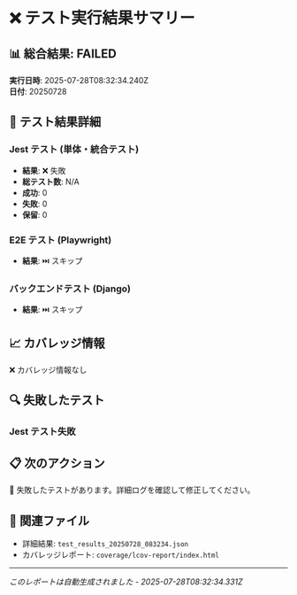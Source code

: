 # ❌ テスト実行結果サマリー

## 📊 総合結果: FAILED

**実行日時**: 2025-07-28T08:32:34.240Z  
**日付**: 20250728

## 🧪 テスト結果詳細

### Jest テスト (単体・統合テスト)
- **結果**: ❌ 失敗
- **総テスト数**: N/A
- **成功**: 0
- **失敗**: 0
- **保留**: 0

### E2E テスト (Playwright)
- **結果**: ⏭️ スキップ

### バックエンドテスト (Django)
- **結果**: ⏭️ スキップ

## 📈 カバレッジ情報
❌ カバレッジ情報なし

## 🔍 失敗したテスト
### Jest テスト失敗

## 📋 次のアクション
🚨 失敗したテストがあります。詳細ログを確認して修正してください。

## 📁 関連ファイル
- 詳細結果: `test_results_20250728_083234.json`
- カバレッジレポート: `coverage/lcov-report/index.html`

---
*このレポートは自動生成されました - 2025-07-28T08:32:34.331Z*
